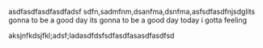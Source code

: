 asdfasdfasdfasdfadsf
sdfn,sadmfnm,dsanfma,dsnfma,asfsdfasdfnjsdglits gonna to be a good day
its gonna to be a good day
today i gotta feeling


aksjnfkdsjfkl;adsf;ladasdfdsfsdfasdfasasdfasdfsd
